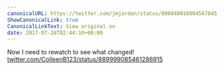 ```yaml
---
canonicalURL: https://twitter.com/jmjordan/status/890040016004567045
ShowCanonicalLink: true
CanonicalLinkText: View original on
date: 2017-07-26T02:44:10+00:00
---
```

Now I need to rewatch to see what changed! [twitter.com/ColleenB123/status/889999085461286915](https://twitter.com/ColleenB123/status/889999085461286915)